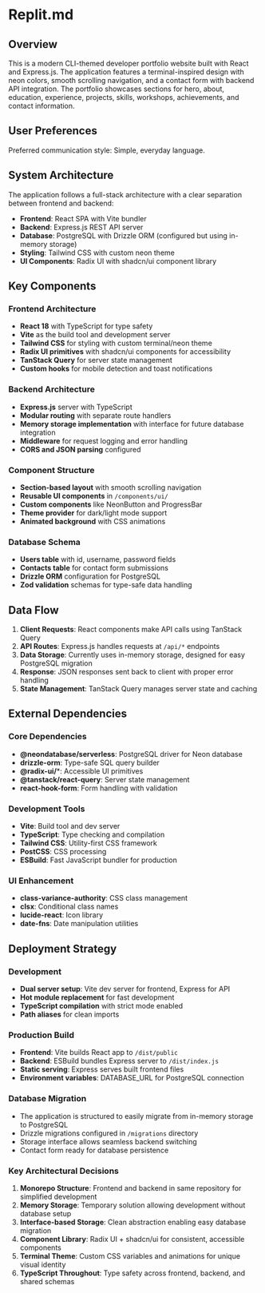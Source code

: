 # Replit.md

## Overview

This is a modern CLI-themed developer portfolio website built with React and Express.js. The application features a terminal-inspired design with neon colors, smooth scrolling navigation, and a contact form with backend API integration. The portfolio showcases sections for hero, about, education, experience, projects, skills, workshops, achievements, and contact information.

## User Preferences

Preferred communication style: Simple, everyday language.

## System Architecture

The application follows a full-stack architecture with a clear separation between frontend and backend:

- **Frontend**: React SPA with Vite bundler
- **Backend**: Express.js REST API server
- **Database**: PostgreSQL with Drizzle ORM (configured but using in-memory storage)
- **Styling**: Tailwind CSS with custom neon theme
- **UI Components**: Radix UI with shadcn/ui component library

## Key Components

### Frontend Architecture
- **React 18** with TypeScript for type safety
- **Vite** as the build tool and development server
- **Tailwind CSS** for styling with custom terminal/neon theme
- **Radix UI primitives** with shadcn/ui components for accessibility
- **TanStack Query** for server state management
- **Custom hooks** for mobile detection and toast notifications

### Backend Architecture
- **Express.js** server with TypeScript
- **Modular routing** with separate route handlers
- **Memory storage implementation** with interface for future database integration
- **Middleware** for request logging and error handling
- **CORS and JSON parsing** configured

### Component Structure
- **Section-based layout** with smooth scrolling navigation
- **Reusable UI components** in `/components/ui/`
- **Custom components** like NeonButton and ProgressBar
- **Theme provider** for dark/light mode support
- **Animated background** with CSS animations

### Database Schema
- **Users table** with id, username, password fields
- **Contacts table** for contact form submissions
- **Drizzle ORM** configuration for PostgreSQL
- **Zod validation** schemas for type-safe data handling

## Data Flow

1. **Client Requests**: React components make API calls using TanStack Query
2. **API Routes**: Express.js handles requests at `/api/*` endpoints
3. **Data Storage**: Currently uses in-memory storage, designed for easy PostgreSQL migration
4. **Response**: JSON responses sent back to client with proper error handling
5. **State Management**: TanStack Query manages server state and caching

## External Dependencies

### Core Dependencies
- **@neondatabase/serverless**: PostgreSQL driver for Neon database
- **drizzle-orm**: Type-safe SQL query builder
- **@radix-ui/***: Accessible UI primitives
- **@tanstack/react-query**: Server state management
- **react-hook-form**: Form handling with validation

### Development Tools
- **Vite**: Build tool and dev server
- **TypeScript**: Type checking and compilation
- **Tailwind CSS**: Utility-first CSS framework
- **PostCSS**: CSS processing
- **ESBuild**: Fast JavaScript bundler for production

### UI Enhancement
- **class-variance-authority**: CSS class management
- **clsx**: Conditional class names
- **lucide-react**: Icon library
- **date-fns**: Date manipulation utilities

## Deployment Strategy

### Development
- **Dual server setup**: Vite dev server for frontend, Express for API
- **Hot module replacement** for fast development
- **TypeScript compilation** with strict mode enabled
- **Path aliases** for clean imports

### Production Build
- **Frontend**: Vite builds React app to `/dist/public`
- **Backend**: ESBuild bundles Express server to `/dist/index.js`
- **Static serving**: Express serves built frontend files
- **Environment variables**: DATABASE_URL for PostgreSQL connection

### Database Migration
- The application is structured to easily migrate from in-memory storage to PostgreSQL
- Drizzle migrations configured in `/migrations` directory
- Storage interface allows seamless backend switching
- Contact form ready for database persistence

### Key Architectural Decisions

1. **Monorepo Structure**: Frontend and backend in same repository for simplified development
2. **Memory Storage**: Temporary solution allowing development without database setup
3. **Interface-based Storage**: Clean abstraction enabling easy database migration
4. **Component Library**: Radix UI + shadcn/ui for consistent, accessible components
5. **Terminal Theme**: Custom CSS variables and animations for unique visual identity
6. **TypeScript Throughout**: Type safety across frontend, backend, and shared schemas